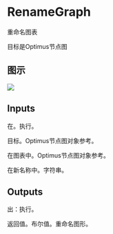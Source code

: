 # RenameGraph

重命名图表

目标是Optimus节点图

## 图示

![]($-20221218-20173648.png)

## Inputs

在。执行。

目标。Optimus节点图对象参考。

在图表中。Optimus节点图对象参考。

在新名称中。字符串。  

## Outputs

出：执行。

返回值。布尔值。重命名图形。

